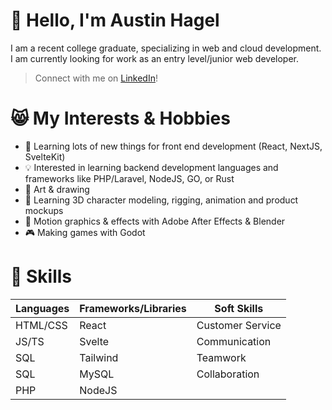 # 👋 Hello, I'm Austin Hagel

I am a recent college graduate, specializing in web and cloud development. I am currently looking for work as an entry level/junior web developer.

>Connect with me on [LinkedIn](https://i.austinh.io/linkedin/)!

# 😸 My Interests & Hobbies

- 🤹 Learning lots of new things for front end development (React, NextJS, SvelteKit)
- 💡 Interested in learning backend development languages and frameworks like PHP/Laravel, NodeJS, GO, or Rust
- 🎨 Art & drawing
- 🦾 Learning 3D character modeling, rigging, animation and product mockups
- 🏃 Motion graphics & effects with Adobe After Effects & Blender
- 🎮 Making games with Godot

# 🤹 Skills
| Languages | Frameworks/Libraries | Soft Skills |
|---|---|---|
| HTML/CSS | React | Customer Service |
| JS/TS | Svelte | Communication |
| SQL | Tailwind | Teamwork |
| SQL | MySQL | Collaboration |
| PHP | NodeJS | |
